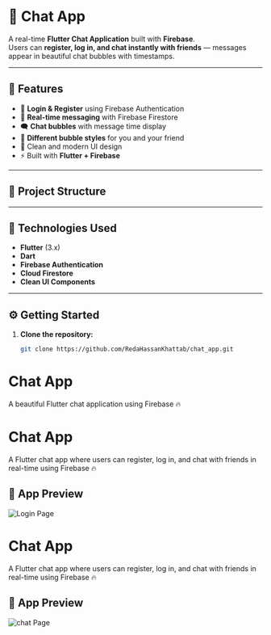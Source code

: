 # 💬 Chat App

A real-time **Flutter Chat Application** built with **Firebase**.  
Users can **register, log in, and chat instantly with friends** — messages appear in beautiful chat bubbles with timestamps.

---

## 🚀 Features

- 🔐 **Login & Register** using Firebase Authentication
- 💬 **Real-time messaging** with Firebase Firestore
- 🗨️ **Chat bubbles** with message time display
- 👥 **Different bubble styles** for you and your friend
- 🌙 Clean and modern UI design
- ⚡ Built with **Flutter + Firebase**

---

## 🧱 Project Structure

  
---

## 🧰 Technologies Used

- **Flutter** (3.x)
- **Dart**
- **Firebase Authentication**
- **Cloud Firestore**
- **Clean UI Components**

---

## ⚙️ Getting Started

1. **Clone the repository:**
   ```bash
   git clone https://github.com/RedaHassanKhattab/chat_app.git


# Chat App

A beautiful Flutter chat application using Firebase 🔥

# Chat App

A Flutter chat app where users can register, log in, and chat with friends in real-time using Firebase 🔥

## 📱 App Preview

![Login Page](assets/images/login_page.jpeg)

# Chat App

A Flutter chat app where users can register, log in, and chat with friends in real-time using Firebase 🔥

## 📱 App Preview

![chat Page](assets/images/chat_bubble.jpeg)

